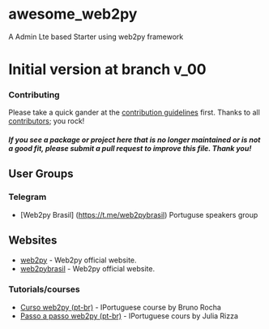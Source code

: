 # awesome_web2py
A Admin Lte based Starter using web2py framework

# Initial version at branch v_00


### Contributing

Please take a quick gander at the [contribution guidelines](https://github.com/avelino/awesome-go/blob/master/CONTRIBUTING.md) first. Thanks to all [contributors](https://github.com/avelino/awesome-go/graphs/contributors); you rock!

#### *If you see a package or project here that is no longer maintained or is not a good fit, please submit a pull request to improve this file. Thank you!*

## User Groups

### Telegram

* [Web2py Brasil] (https://t.me/web2pybrasil) Portuguse speakers group


## Websites

* [web2py](http://web2py.com/) - Web2py official website.
* [web2pybrasil](http://web2py.com.br/) - Web2py official website.



### Tutorials/courses

* [Curso web2py (pt-br)](https://www.youtube.com/playlist?list=PL5CWed0-MqAPLiMS5gJvWKZDBez-vcRuN) - IPortuguese course by Bruno Rocha
* [Passo a passo web2py (pt-br)](https://juliarizza.wordpress.com/2015/08/03/passo-a-passo-web2py-1o-passo/) - IPortuguese cours by Julia Rizza

